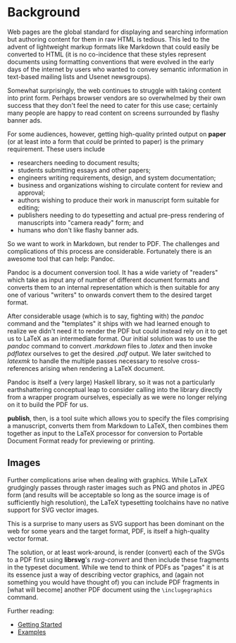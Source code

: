 Background
==========

Web pages are the global standard for displaying and searching information but
authoring content for them in raw HTML is tedious. This led to the advent of
lightweight markup formats like Markdown that could easily be converted to
HTML (it is no co-incidence that these styles represent documents using
formatting conventions that were evolved in the early days of the internet by
users who wanted to convey semantic information in text-based mailing lists
and Usenet newsgroups).

Somewhat surprisingly, the web continues to struggle with taking content into
print form. Perhaps browser vendors are so overwhelmed by their own success
that they don't feel the need to cater for this use case; certainly many
people are happy to read content on screens surrounded by flashy banner ads.

For some audiences, however, getting high-quality printed output on **paper**
(or at least into a form that _could_ be printed to paper) is the primary
requirement. These users include

-   researchers needing to document results;
-   students submitting essays and other papers;
-   engineers writing requirements, design, and system documentation;
-   business and organizations wishing to circulate content for review and
    approval;
-   authors wishing to produce their work in manuscript form suitable for
    editing;
-   publishers needing to do typesetting and actual pre-press rendering of
    manuscripts into "camera ready" form; and
-   humans who don't like flashy banner ads.

So we want to work in Markdown, but render to PDF. The challenges and
complications of this process are considerable. Fortunately there is an
awesome tool that can help: Pandoc.

Pandoc is a document conversion tool. It has a wide variety of "readers" which
take as input any of number of different document formats and converts them to
an internal representation which is then suitable for any one of various
"writers" to onwards convert them to the desired target format.

After considerable usage (which is to say, fighting with) the _pandoc_ command
and the "templates" it ships with we had learned enough to realize we didn't
need it to render the PDF but could instead rely on it to get us to LaTeX as
an intermediate format. Our initial solution was to use the _pandoc_ command
to convert _.markdown_ files to _.latex_ and then invoke _pdflatex_ ourselves
to get the desired _.pdf_ output. We later switched to _latexmk_ to handle the
multiple passes necessary to resolve cross-references arising when rendering a
LaTeX document.

Pandoc is itself a (very large) Haskell library, so it was not a particularly
earthshattering conceptual leap to consider calling into the library directly
from a wrapper program ourselves, especially as we were no longer relying on
it to build the PDF for us.

**publish**, then, is a tool suite which allows you to specify the files
comprising a manuscript, converts them from Markdown to LaTeX, then combines
them together as input to the LaTeX processor for conversion to Portable
Document Format ready for previewing or printing.

Images
------

Further complications arise when dealing with graphics. While LaTeX grudgingly
passes through raster images such as PNG and photos in JPEG form (and results
will be acceptable so long as the source image is of sufficiently high
resolution), the LaTeX typesetting toolchains have no native support for SVG
vector images.

This is a surprise to many users as SVG support has been dominant on the web
for some years and the target format, PDF, is itself a high-quality vector
format.

The solution, or at least work-around, is render (convert) each of the SVGs to
a PDF first using **librsvg**'s _rsvg-convert_ and then include these
fragments in the typeset document. While we tend to think of PDFs as "pages"
it is at its essence just a way of describing vector graphics, and (again not
something you would have thought of) you can include PDF fragments in \[what
will become\] another PDF document using the `\inclugegraphics` command.

Further reading:

-   [Getting Started](Tutorial.markdown)
-   [Examples](Examples.markdown)
